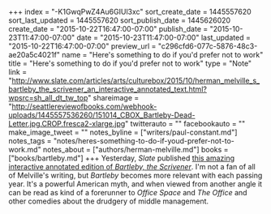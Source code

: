 +++
index = "-K1GwqPwZ4Au6GIUl3xc"
sort_create_date = 1445557620
sort_last_updated = 1445557620
sort_publish_date = 1445626020
create_date = "2015-10-22T16:47:00-07:00"
publish_date = "2015-10-23T11:47:00-07:00"
date = "2015-10-23T11:47:00-07:00"
last_updated = "2015-10-22T16:47:00-07:00"
preview_url = "c296cfd6-077c-5876-48c3-ae20a5c4021f"
name = "Here's something to do if you'd prefer not to work"
title = "Here's something to do if you'd prefer not to work"
type = "Note"
link = "http://www.slate.com/articles/arts/culturebox/2015/10/herman_melville_s_bartleby_the_scrivener_an_interactive_annotated_text.html?wpsrc=sh_all_dt_tw_top"
shareimage = "http://seattlereviewofbooks.com/webhook-uploads/1445557536260/151014_CBOX_Bartleby-Dead-Letter.jpg.CROP.fresca2-xlarge.jpg"
twitterauto = ""
facebookauto = ""
make_image_tweet = ""
notes_byline = ["writers/paul-constant.md"]
notes_tags = "notes/heres-something-to-do-if-youd-prefer-not-to-work.md"
notes_about = ["authors/herman-melville.md"]
books = ["books/bartleby.md"]
+++
Yesterday, *Slate* published [this amazing interactive annotated edition of *Bartleby, the Scrivener*](http://www.slate.com/articles/arts/culturebox/2015/10/herman_melville_s_bartleby_the_scrivener_an_interactive_annotated_text.html?wpsrc=sh_all_dt_tw_top). I'm not a fan of all of Melville's writing, but *Bartleby* becomes more relevant with each passing year. It's a powerful American myth, and when viewed from another angle it can be read as kind of a forerunner to *Office Space* and *The Office* and other comedies about the drudgery of middle management.